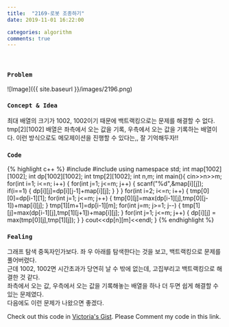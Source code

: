 ```yaml
---
title:  "2169-로봇 조종하기"
date: 2019-11-01 16:22:00

categories: algorithm
comments: true
---
```


<br>

### `Problem`
![Image]({{ site.baseurl }}/images/2196.png)
<br>

### `Concept & Idea`
최대 배열의 크기가 1002, 1002이기 때문에 백트랙킹으로는 문제를 해결할 수 없다.
tmp[2][1002] 배열은 좌측에서 오는 값을 기록, 우측에서 오는 값을 기록하는 배열이다.
이런 방식으로도 메모제이션을 진행할 수 있다는,, 잘 기억해두자!!

### `Code`
{% highlight c++ %}
#include <iostream>
#include <queue>
using namespace std;
int map[1002][1002];
int dp[1002][1002];
int tmp[2][1002];
int n,m;
int main(){
    cin>>n>>m;
    for(int i=1; i<=n; i++) {
        for(int j=1; j<=m; j++) {
            scanf("%d",&map[i][j]);
            if(i==1) {
                dp[i][j]=dp[i][j-1]+map[i][j];
            }
        }
    }
    for(int i=2; i<=n; i++) {
        tmp[0][0]=dp[i-1][1];
        for(int j=1; j<=m; j++) {
            tmp[0][j]=max(dp[i-1][j],tmp[0][j-1])+map[i][j];
        }
        tmp[1][m+1]=dp[i-1][m];
        for(int j=m; j>=1; j--) {
            tmp[1][j]=max(dp[i-1][j],tmp[1][j+1])+map[i][j];
        }
        for(int j=1; j<=m; j++) {
                dp[i][j] = max(tmp[0][j],tmp[1][j]);
        }
    }
    cout<<dp[n][m]<<endl;
}
{% endhighlight %}
<br>

### `Fealing`
그래프 탐색 중독자인가보다. 좌 우 아래를 탐색한다는 것을 보고, 백트랙킹으로 문제를 풀어버렸다. <br>
근데 1002, 1002면 시간초과가 당연히 날 수 밖에 없는데, 고집부리고 백트랙킹으로 해결한 것 같다. <br>
좌측에서 오는 값, 우측에서 오는 값을 기록해놓는 배열을 하나 더 두면 쉽게 해결할 수 있는 문제였다. <br>
다음에도 이런 문제가 나왔으면 좋겠다. <br>

Check out this code in [Victoria's Gist][Vic's gist]. Please Comment my code in this link.

[Vic's gist]: https://gist.github.com/victoriagjh/f1a9c3111dd8fd65594c1b7ccc4ba4ed
